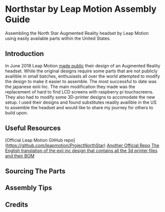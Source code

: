 # Northstar by Leap Motion Assembly Guide
Assembling the North Star Augmented Reality headset by Leap Motion using easily available parts within the United States.

## Introduction

In June 2018 Leap Motion [made public](http://blog.leapmotion.com/north-star-open-source/) their design of an Augmented Reality headset. While the original designs require some parts that are not publicly availible in small batches, enthusiasts all over the world  attempted to modify the design to make it easier to assemble. The most successful to date was the japanese exiii Inc. The main modification they made was the replacement of hard to find LCD screens with raspberry pi touchscreens. They also had to modify some 3D-printer designs to accomodate the new setup. I used their designs and found substitutes readily availible in the US to assemble the headset and would like to share my journey for others to build upon.

## Useful Resources
[Official Leap Motion GitHub repo] (https://github.com/leapmotion/ProjectNorthStar)
[Another Official Repo](https://leapmotion.github.io/ProjectNorthStar/)
[The English translation of the exii inc design that contains all the 3d printer files and their BOM](http://exiii.jp/2018/07/25/project_north_star_en/)
## Sourcing The Parts

## Assembly Tips

## Credits

